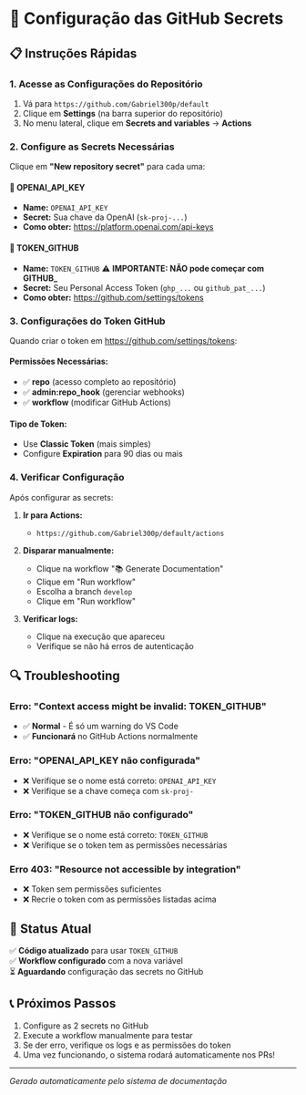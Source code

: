 # 🔐 Configuração das GitHub Secrets

## 📋 Instruções Rápidas

### 1. **Acesse as Configurações do Repositório**
1. Vá para `https://github.com/Gabriel300p/default`
2. Clique em **Settings** (na barra superior do repositório)
3. No menu lateral, clique em **Secrets and variables** → **Actions**

### 2. **Configure as Secrets Necessárias**

Clique em **"New repository secret"** para cada uma:

#### 🤖 **OPENAI_API_KEY**
- **Name:** `OPENAI_API_KEY`
- **Secret:** Sua chave da OpenAI (`sk-proj-...`)
- **Como obter:** https://platform.openai.com/api-keys

#### 🐙 **TOKEN_GITHUB** 
- **Name:** `TOKEN_GITHUB` ⚠️ **IMPORTANTE: NÃO pode começar com GITHUB_**
- **Secret:** Seu Personal Access Token (`ghp_...` ou `github_pat_...`)
- **Como obter:** https://github.com/settings/tokens

### 3. **Configurações do Token GitHub**

Quando criar o token em https://github.com/settings/tokens:

#### **Permissões Necessárias:**
- ✅ **repo** (acesso completo ao repositório)
- ✅ **admin:repo_hook** (gerenciar webhooks)
- ✅ **workflow** (modificar GitHub Actions)

#### **Tipo de Token:**
- Use **Classic Token** (mais simples)
- Configure **Expiration** para 90 dias ou mais

### 4. **Verificar Configuração**

Após configurar as secrets:

1. **Ir para Actions:**
   - `https://github.com/Gabriel300p/default/actions`
   
2. **Disparar manualmente:**
   - Clique na workflow "📚 Generate Documentation"
   - Clique em "Run workflow"
   - Escolha a branch `develop`
   - Clique em "Run workflow"

3. **Verificar logs:**
   - Clique na execução que apareceu
   - Verifique se não há erros de autenticação

## 🔍 Troubleshooting

### **Erro: "Context access might be invalid: TOKEN_GITHUB"**
- ✅ **Normal** - É só um warning do VS Code
- ✅ **Funcionará** no GitHub Actions normalmente

### **Erro: "OPENAI_API_KEY não configurada"**
- ❌ Verifique se o nome está correto: `OPENAI_API_KEY`
- ❌ Verifique se a chave começa com `sk-proj-`

### **Erro: "TOKEN_GITHUB não configurado"**
- ❌ Verifique se o nome está correto: `TOKEN_GITHUB`
- ❌ Verifique se o token tem as permissões necessárias

### **Erro 403: "Resource not accessible by integration"**
- ❌ Token sem permissões suficientes
- ❌ Recrie o token com as permissões listadas acima

## 🎯 Status Atual

✅ **Código atualizado** para usar `TOKEN_GITHUB`  
✅ **Workflow configurado** com a nova variável  
⏳ **Aguardando** configuração das secrets no GitHub  

## 📞 Próximos Passos

1. Configure as 2 secrets no GitHub
2. Execute a workflow manualmente para testar
3. Se der erro, verifique os logs e as permissões do token
4. Uma vez funcionando, o sistema rodará automaticamente nos PRs!

---
*Gerado automaticamente pelo sistema de documentação*
